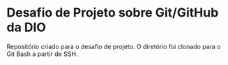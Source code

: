 # Desafio de Projeto sobre Git/GitHub da DIO

Repositório criado para o desafio de projeto.
O diretório foi clonado para o Git Bash a partir de SSH.
